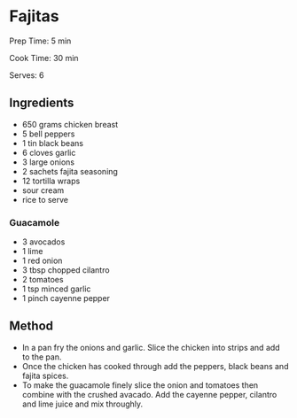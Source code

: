 # Fajitas

Prep Time: 5 min

Cook Time: 30 min

Serves: 6
## Ingredients
* 650 grams chicken breast
* 5 bell peppers
* 1 tin black beans
* 6 cloves garlic
* 3 large onions
* 2 sachets fajita seasoning
* 12 tortilla wraps
* sour cream
* rice to serve

### Guacamole
* 3 avocados
* 1 lime
* 1 red onion
* 3 tbsp chopped cilantro
* 2 tomatoes
* 1 tsp minced garlic
* 1 pinch cayenne pepper


## Method
* In a pan fry the onions and garlic. Slice the chicken into strips and add to the pan.
* Once the chicken has cooked through add the peppers, black beans and fajita spices.
* To make the guacamole finely slice the onion and tomatoes then combine with the crushed avacado. Add the cayenne pepper, cilantro and lime juice and mix throughly.

